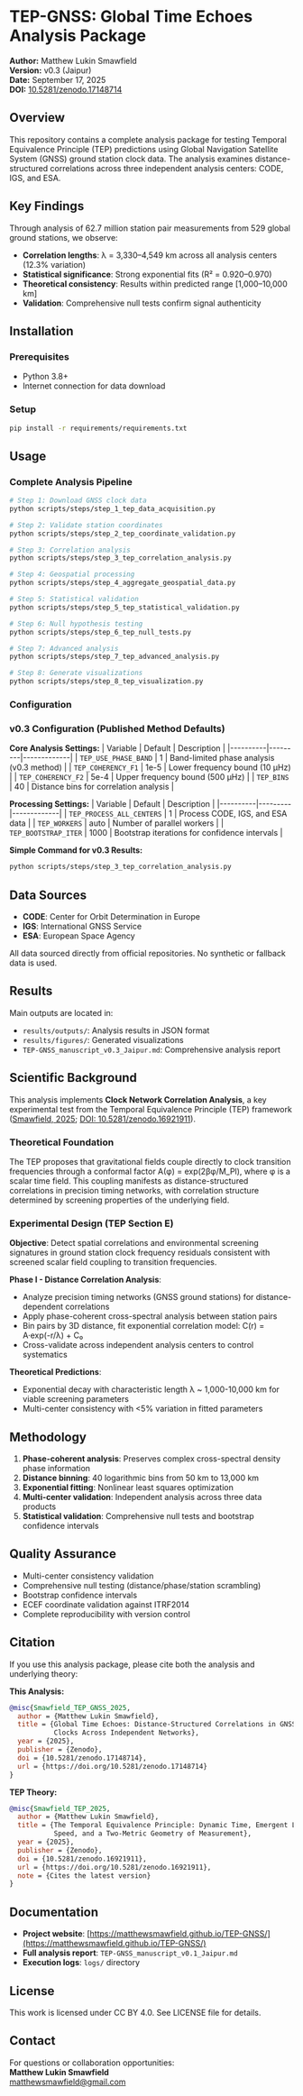 # TEP-GNSS: Global Time Echoes Analysis Package

**Author:** Matthew Lukin Smawfield  
**Version:** v0.3 (Jaipur)  
**Date:** September 17, 2025  
**DOI:** [10.5281/zenodo.17148714](https://doi.org/10.5281/zenodo.17148714)

## Overview

This repository contains a complete analysis package for testing Temporal Equivalence Principle (TEP) predictions using Global Navigation Satellite System (GNSS) ground station clock data. The analysis examines distance-structured correlations across three independent analysis centers: CODE, IGS, and ESA.

## Key Findings

Through analysis of 62.7 million station pair measurements from 529 global ground stations, we observe:

- **Correlation lengths**: λ = 3,330–4,549 km across all analysis centers (12.3% variation)
- **Statistical significance**: Strong exponential fits (R² = 0.920–0.970)
- **Theoretical consistency**: Results within predicted range [1,000–10,000 km]
- **Validation**: Comprehensive null tests confirm signal authenticity

## Installation

### Prerequisites
- Python 3.8+
- Internet connection for data download

### Setup
```bash
pip install -r requirements/requirements.txt
```

## Usage

### Complete Analysis Pipeline
```bash
# Step 1: Download GNSS clock data
python scripts/steps/step_1_tep_data_acquisition.py

# Step 2: Validate station coordinates  
python scripts/steps/step_2_tep_coordinate_validation.py

# Step 3: Correlation analysis
python scripts/steps/step_3_tep_correlation_analysis.py

# Step 4: Geospatial processing
python scripts/steps/step_4_aggregate_geospatial_data.py

# Step 5: Statistical validation
python scripts/steps/step_5_tep_statistical_validation.py

# Step 6: Null hypothesis testing
python scripts/steps/step_6_tep_null_tests.py

# Step 7: Advanced analysis
python scripts/steps/step_7_tep_advanced_analysis.py

# Step 8: Generate visualizations
python scripts/steps/step_8_tep_visualization.py
```

### Configuration

### v0.3 Configuration (Published Method Defaults)

**Core Analysis Settings:**
| Variable | Default | Description |
|----------|---------|-------------|
| `TEP_USE_PHASE_BAND` | 1 | Band-limited phase analysis (v0.3 method) |
| `TEP_COHERENCY_F1` | 1e-5 | Lower frequency bound (10 μHz) |
| `TEP_COHERENCY_F2` | 5e-4 | Upper frequency bound (500 μHz) |
| `TEP_BINS` | 40 | Distance bins for correlation analysis |

**Processing Settings:**
| Variable | Default | Description |
|----------|---------|-------------|
| `TEP_PROCESS_ALL_CENTERS` | 1 | Process CODE, IGS, and ESA data |
| `TEP_WORKERS` | auto | Number of parallel workers |
| `TEP_BOOTSTRAP_ITER` | 1000 | Bootstrap iterations for confidence intervals |

**Simple Command for v0.3 Results:**
```bash
python scripts/steps/step_3_tep_correlation_analysis.py
```

## Data Sources

- **CODE**: Center for Orbit Determination in Europe
- **IGS**: International GNSS Service  
- **ESA**: European Space Agency

All data sourced directly from official repositories. No synthetic or fallback data is used.

## Results

Main outputs are located in:
- `results/outputs/`: Analysis results in JSON format
- `results/figures/`: Generated visualizations
- `TEP-GNSS_manuscript_v0.3_Jaipur.md`: Comprehensive analysis report

## Scientific Background

This analysis implements **Clock Network Correlation Analysis**, a key experimental test from the Temporal Equivalence Principle (TEP) framework ([Smawfield, 2025](https://matthewsmawfield.github.io/TEP/); [DOI: 10.5281/zenodo.16921911](https://doi.org/10.5281/zenodo.16921911)).

### Theoretical Foundation

The TEP proposes that gravitational fields couple directly to clock transition frequencies through a conformal factor A(φ) = exp(2βφ/M_Pl), where φ is a scalar time field. This coupling manifests as distance-structured correlations in precision timing networks, with correlation structure determined by screening properties of the underlying field.

### Experimental Design (TEP Section E)

**Objective**: Detect spatial correlations and environmental screening signatures in ground station clock frequency residuals consistent with screened scalar field coupling to transition frequencies.

**Phase I - Distance Correlation Analysis**:
- Analyze precision timing networks (GNSS ground stations) for distance-dependent correlations
- Apply phase-coherent cross-spectral analysis between station pairs  
- Bin pairs by 3D distance, fit exponential correlation model: C(r) = A·exp(-r/λ) + C₀
- Cross-validate across independent analysis centers to control systematics

**Theoretical Predictions**:
- Exponential decay with characteristic length λ ~ 1,000-10,000 km for viable screening parameters
- Multi-center consistency with <5% variation in fitted parameters

## Methodology

1. **Phase-coherent analysis**: Preserves complex cross-spectral density phase information
2. **Distance binning**: 40 logarithmic bins from 50 km to 13,000 km
3. **Exponential fitting**: Nonlinear least squares optimization
4. **Multi-center validation**: Independent analysis across three data products
5. **Statistical validation**: Comprehensive null tests and bootstrap confidence intervals

## Quality Assurance

- Multi-center consistency validation
- Comprehensive null testing (distance/phase/station scrambling)
- Bootstrap confidence intervals
- ECEF coordinate validation against ITRF2014
- Complete reproducibility with version control

## Citation

If you use this analysis package, please cite both the analysis and underlying theory:

**This Analysis:**
```bibtex
@misc{Smawfield_TEP_GNSS_2025,
  author = {Matthew Lukin Smawfield},
  title = {Global Time Echoes: Distance-Structured Correlations in GNSS 
           Clocks Across Independent Networks},
  year = {2025},
  publisher = {Zenodo},
  doi = {10.5281/zenodo.17148714},
  url = {https://doi.org/10.5281/zenodo.17148714}
}
```

**TEP Theory:**
```bibtex
@misc{Smawfield_TEP_2025,
  author = {Matthew Lukin Smawfield},
  title = {The Temporal Equivalence Principle: Dynamic Time, Emergent Light 
           Speed, and a Two-Metric Geometry of Measurement},
  year = {2025},
  publisher = {Zenodo},
  doi = {10.5281/zenodo.16921911},
  url = {https://doi.org/10.5281/zenodo.16921911},
  note = {Cites the latest version}
}
```

## Documentation

- **Project website**: [https://matthewsmawfield.github.io/TEP-GNSS/](https://matthewsmawfield.github.io/TEP-GNSS/)
- **Full analysis report**: `TEP-GNSS_manuscript_v0.1_Jaipur.md`
- **Execution logs**: `logs/` directory

## License

This work is licensed under CC BY 4.0. See LICENSE file for details.

## Contact

For questions or collaboration opportunities:  
**Matthew Lukin Smawfield**  
matthewsmawfield@gmail.com